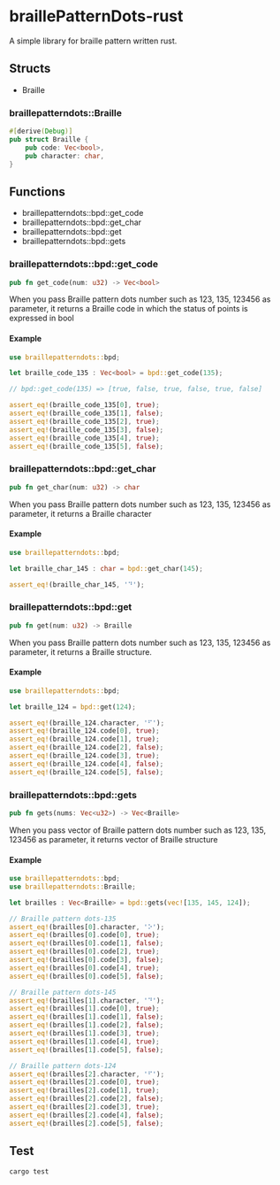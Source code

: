 # braillePatternDots-rust

A simple library for braille pattern written rust.

## Structs

- Braille

### braillepatterndots::Braille

```rust
#[derive(Debug)]
pub struct Braille {
    pub code: Vec<bool>,
    pub character: char,
}
```

## Functions

- braillepatterndots::bpd::get_code
- braillepatterndots::bpd::get_char
- braillepatterndots::bpd::get
- braillepatterndots::bpd::gets

### braillepatterndots::bpd::get_code

```rust
pub fn get_code(num: u32) -> Vec<bool>
```

When you pass Braille pattern dots number such as 123, 135, 123456 as parameter, it returns a Braille code in which the status of points is expressed in bool

#### Example

```rust
use braillepatterndots::bpd;

let braille_code_135 : Vec<bool> = bpd::get_code(135);

// bpd::get_code(135) => [true, false, true, false, true, false]

assert_eq!(braille_code_135[0], true);
assert_eq!(braille_code_135[1], false);
assert_eq!(braille_code_135[2], true);
assert_eq!(braille_code_135[3], false);
assert_eq!(braille_code_135[4], true);
assert_eq!(braille_code_135[5], false);
```

### braillepatterndots::bpd::get_char

```rust
pub fn get_char(num: u32) -> char
```

When you pass Braille pattern dots number such as 123, 135, 123456 as parameter, it returns a Braille character

#### Example

```rust
use braillepatterndots::bpd;

let braille_char_145 : char = bpd::get_char(145);

assert_eq!(braille_char_145, '⠙');
```

### braillepatterndots::bpd::get

```rust
pub fn get(num: u32) -> Braille
```

When you pass Braille pattern dots number such as 123, 135, 123456 as parameter, it returns a Braille structure.

#### Example

```rust
use braillepatterndots::bpd;

let braille_124 = bpd::get(124);

assert_eq!(braille_124.character, '⠋');
assert_eq!(braille_124.code[0], true);
assert_eq!(braille_124.code[1], true);
assert_eq!(braille_124.code[2], false);
assert_eq!(braille_124.code[3], true);
assert_eq!(braille_124.code[4], false);
assert_eq!(braille_124.code[5], false);
```

### braillepatterndots::bpd::gets

```rust
pub fn gets(nums: Vec<u32>) -> Vec<Braille>
```

When you pass vector of Braille pattern dots number such as 123, 135, 123456 as parameter, it returns vector of Braille structure

#### Example

```rust
use braillepatterndots::bpd;
use braillepatterndots::Braille;

let brailles : Vec<Braille> = bpd::gets(vec![135, 145, 124]);

// Braille pattern dots-135
assert_eq!(brailles[0].character, '⠕');
assert_eq!(brailles[0].code[0], true);
assert_eq!(brailles[0].code[1], false);
assert_eq!(brailles[0].code[2], true);
assert_eq!(brailles[0].code[3], false);
assert_eq!(brailles[0].code[4], true);
assert_eq!(brailles[0].code[5], false);

// Braille pattern dots-145
assert_eq!(brailles[1].character, '⠙');
assert_eq!(brailles[1].code[0], true);
assert_eq!(brailles[1].code[1], false);
assert_eq!(brailles[1].code[2], false);
assert_eq!(brailles[1].code[3], true);
assert_eq!(brailles[1].code[4], true);
assert_eq!(brailles[1].code[5], false);

// Braille pattern dots-124
assert_eq!(brailles[2].character, '⠋');
assert_eq!(brailles[2].code[0], true);
assert_eq!(brailles[2].code[1], true);
assert_eq!(brailles[2].code[2], false);
assert_eq!(brailles[2].code[3], true);
assert_eq!(brailles[2].code[4], false);
assert_eq!(brailles[2].code[5], false);
```

## Test

```bash
cargo test
```
